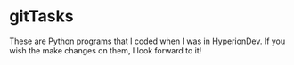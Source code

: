 # gitTasks

These are Python programs that I coded when I was in HyperionDev.
If you wish the make changes on them, I look forward to it!
